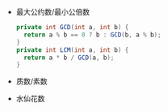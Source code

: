 - 最大公约数/最小公倍数

  ```java
  private int GCD(int a, int b) {
  	return a % b == 0 ? b : GCD(b, a % b);
  }
  private int LCM(int a, int b) { 
  	return a * b / GCD(a, b);
  }
  ```

- 质数/素数

- 水仙花数